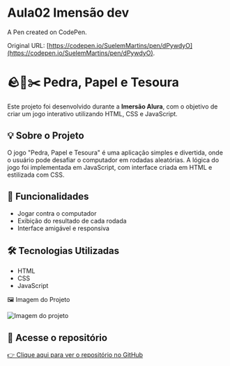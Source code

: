 # Aula02   Imensão dev

A Pen created on CodePen.

Original URL: [https://codepen.io/SuelemMartins/pen/dPywdyO](https://codepen.io/SuelemMartins/pen/dPywdyO).
# 🪨📄✂️ Pedra, Papel e Tesoura

Este projeto foi desenvolvido durante a **Imersão Alura**, com o objetivo de criar um jogo interativo utilizando HTML, CSS e JavaScript.

## 💡 Sobre o Projeto

O jogo "Pedra, Papel e Tesoura" é uma aplicação simples e divertida, onde o usuário pode desafiar o computador em rodadas aleatórias. A lógica do jogo foi implementada em JavaScript, com interface criada em HTML e estilizada com CSS.

## 🚀 Funcionalidades

- Jogar contra o computador
- Exibição do resultado de cada rodada
- Interface amigável e responsiva

## 🛠️ Tecnologias Utilizadas

- HTML
- CSS
- JavaScript

 🖼️ Imagem do Projeto

![Imagem do projeto](imagens-projeto-2)

## 🔗 Acesse o repositório

[👉 Clique aqui para ver o repositório no GitHub](https://github.com/SuelemMartins/SuelemMartins-imersao-alura-aula2-pedra-papel-tesoura)


